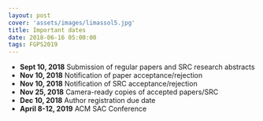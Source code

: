 ```yaml
---
layout: post
cover: 'assets/images/limassol5.jpg'
title: Important dates
date: 2018-06-16 05:00:00
tags: FGPS2019
---
```


* **Sept 10, 2018** Submission of regular papers and SRC research abstracts
* **Nov 10, 2018**	Notification of paper acceptance/rejection
* **Nov 10, 2018**	Notification of SRC acceptance/rejection
* **Nov 25, 2018**	Camera-ready copies of accepted papers/SRC
* **Dec 10, 2018**	Author registration due date
* **April 8-12, 2019** ACM SAC Conference
